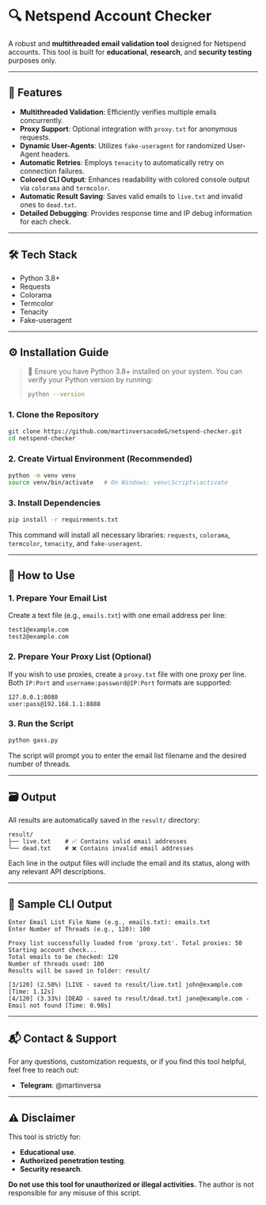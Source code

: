 # 🔍 Netspend Account Checker

A robust and **multithreaded email validation tool** designed for Netspend accounts. This tool is built for **educational**, **research**, and **security testing** purposes only.

---

## 🌟 Features

* **Multithreaded Validation**: Efficiently verifies multiple emails concurrently.
* **Proxy Support**: Optional integration with `proxy.txt` for anonymous requests.
* **Dynamic User-Agents**: Utilizes `fake-useragent` for randomized User-Agent headers.
* **Automatic Retries**: Employs `tenacity` to automatically retry on connection failures.
* **Colored CLI Output**: Enhances readability with colored console output via `colorama` and `termcolor`.
* **Automatic Result Saving**: Saves valid emails to `live.txt` and invalid ones to `dead.txt`.
* **Detailed Debugging**: Provides response time and IP debug information for each check.

---

## 🛠️ Tech Stack

* Python 3.8+
* Requests
* Colorama
* Termcolor
* Tenacity
* Fake-useragent

---

## ⚙️ Installation Guide

> 🧠 Ensure you have Python 3.8+ installed on your system. You can verify your Python version by running:
> ```bash
> python --version
> ```

### 1. Clone the Repository

```bash
git clone https://github.com/martinversacodeG/netspend-checker.git
cd netspend-checker
````

### 2\. Create Virtual Environment (Recommended)

```bash
python -m venv venv
source venv/bin/activate   # On Windows: venv\Scripts\activate
```

### 3\. Install Dependencies

```bash
pip install -r requirements.txt
```

This command will install all necessary libraries: `requests`, `colorama`, `termcolor`, `tenacity`, and `fake-useragent`.

-----

## 🚀 How to Use

### 1\. Prepare Your Email List

Create a text file (e.g., `emails.txt`) with one email address per line:

```
test1@example.com
test2@example.com
```

### 2\. Prepare Your Proxy List (Optional)

If you wish to use proxies, create a `proxy.txt` file with one proxy per line. Both `IP:Port` and `username:password@IP:Port` formats are supported:

```
127.0.0.1:8080
user:pass@192.168.1.1:8888
```

### 3\. Run the Script

```bash
python gass.py
```

The script will prompt you to enter the email list filename and the desired number of threads.

-----

## 🗃️ Output

All results are automatically saved in the `result/` directory:

```
result/
├── live.txt    # ✅ Contains valid email addresses
└── dead.txt    # ❌ Contains invalid email addresses
```

Each line in the output files will include the email and its status, along with any relevant API descriptions.

-----

## 📸 Sample CLI Output

```
Enter Email List File Name (e.g., emails.txt): emails.txt
Enter Number of Threads (e.g., 120): 100

Proxy list successfully loaded from 'proxy.txt'. Total proxies: 50
Starting account check...
Total emails to be checked: 120
Number of threads used: 100
Results will be saved in folder: result/

[3/120] (2.50%) [LIVE - saved to result/live.txt] john@example.com [Time: 1.12s]
[4/120] (3.33%) [DEAD - saved to result/dead.txt] jane@example.com - Email not found [Time: 0.98s]
```

-----


## 📬 Contact & Support

For any questions, customization requests, or if you find this tool helpful, feel free to reach out:

  * **Telegram**: @martinversa

-----

## ⚠️ Disclaimer

This tool is strictly for:

  * **Educational use**.
  * **Authorized penetration testing**.
  * **Security research**.

**Do not use this tool for unauthorized or illegal activities.** The author is not responsible for any misuse of this script.
